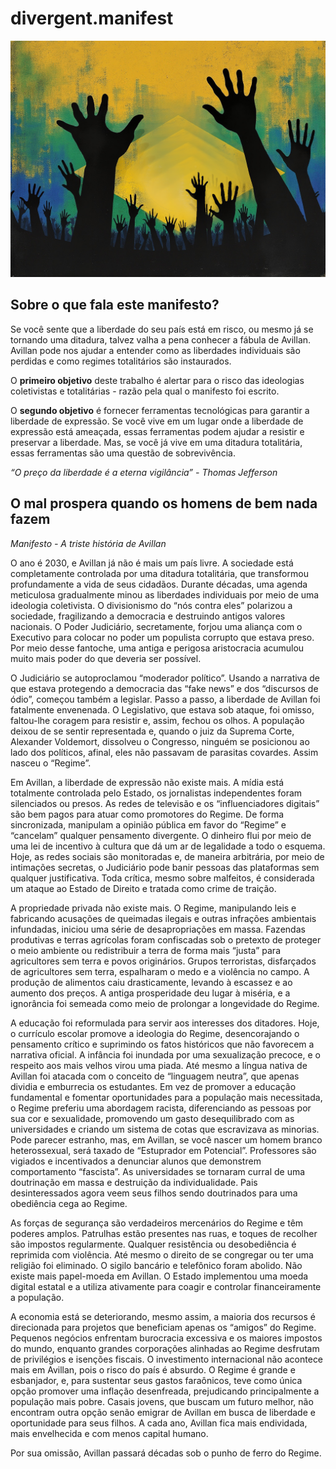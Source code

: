 # divergent.manifest
![Divergent.Manifest](divergent.png)

## Sobre o que fala este manifesto?
Se você sente que a liberdade do seu país está em risco, ou mesmo já se tornando uma ditadura, talvez valha a pena conhecer a fábula de Avillan. Avillan pode nos ajudar a entender como as liberdades individuais são perdidas e como regimes totalitários são instaurados.

O __primeiro objetivo__ deste trabalho é alertar para o risco das ideologias coletivistas e totalitárias - razão pela qual o manifesto foi escrito.

O __segundo objetivo__ é fornecer ferramentas tecnológicas para garantir a liberdade de expressão. Se você vive em um lugar onde a liberdade de expressão está ameaçada, essas ferramentas podem ajudar a resistir e preservar a liberdade. Mas, se você já vive em uma ditadura totalitária, essas ferramentas são uma questão de sobrevivência.

_“O preço da liberdade é a eterna vigilância” - Thomas Jefferson_

## O mal prospera quando os homens de bem nada fazem
_Manifesto - A triste história de Avillan_

O ano é 2030, e Avillan já não é mais um país livre. A sociedade está completamente controlada por uma ditadura totalitária, que transformou profundamente a vida de seus cidadãos. Durante décadas, uma agenda meticulosa gradualmente minou as liberdades individuais por meio de uma ideologia coletivista. O divisionismo do “nós contra eles” polarizou a sociedade, fragilizando a democracia e destruindo antigos valores nacionais. O Poder Judiciário, secretamente, forjou uma aliança com o Executivo para colocar no poder um populista corrupto que estava preso. Por meio desse fantoche, uma antiga e perigosa aristocracia acumulou muito mais poder do que deveria ser possível.

O Judiciário se autoproclamou “moderador político”. Usando a narrativa de que estava protegendo a democracia das “fake news” e dos “discursos de ódio”, começou também a legislar. Passo a passo, a liberdade de Avillan foi fatalmente envenenada. O Legislativo, que estava sob ataque, foi omisso, faltou-lhe coragem para resistir e, assim, fechou os olhos. A população deixou de se sentir representada e, quando o juiz da Suprema Corte, Alexander Voldemort, dissolveu o Congresso, ninguém se posicionou ao lado dos políticos, afinal, eles não passavam de parasitas covardes. Assim nasceu o “Regime”.

Em Avillan, a liberdade de expressão não existe mais. A mídia está totalmente controlada pelo Estado, os jornalistas independentes foram silenciados ou presos. As redes de televisão e os “influenciadores digitais” são bem pagos para atuar como promotores do Regime. De forma sincronizada, manipulam a opinião pública em favor do “Regime” e “cancelam” qualquer pensamento divergente. O dinheiro flui por meio de uma lei de incentivo à cultura que dá um ar de legalidade a todo o esquema. Hoje, as redes sociais são monitoradas e, de maneira arbitrária, por meio de intimações secretas, o Judiciário pode banir pessoas das plataformas sem qualquer justificativa. Toda crítica, mesmo sobre malfeitos, é considerada um ataque ao Estado de Direito e tratada como crime de traição.

A propriedade privada não existe mais. O Regime, manipulando leis e fabricando acusações de queimadas ilegais e outras infrações ambientais infundadas, iniciou uma série de desapropriações em massa. Fazendas produtivas e terras agrícolas foram confiscadas sob o pretexto de proteger o meio ambiente ou redistribuir a terra de forma mais “justa” para agricultores sem terra e povos originários. Grupos terroristas, disfarçados de agricultores sem terra, espalharam o medo e a violência no campo. A produção de alimentos caiu drasticamente, levando à escassez e ao aumento dos preços. A antiga prosperidade deu lugar à miséria, e a ignorância foi semeada como meio de prolongar a longevidade do Regime.

A educação foi reformulada para servir aos interesses dos ditadores. Hoje, o currículo escolar promove a ideologia do Regime, desencorajando o pensamento crítico e suprimindo os fatos históricos que não favorecem a narrativa oficial. A infância foi inundada por uma sexualização precoce, e o respeito aos mais velhos virou uma piada. Até mesmo a língua nativa de Avillan foi atacada com o conceito de “linguagem neutra”, que apenas dividia e emburrecia os estudantes. Em vez de promover a educação fundamental e fomentar oportunidades para a população mais necessitada, o Regime preferiu uma abordagem racista, diferenciando as pessoas por sua cor e sexualidade, promovendo um gasto desequilibrado com as universidades e criando um sistema de cotas que escravizava as minorias. Pode parecer estranho, mas, em Avillan, se você nascer um homem branco heterossexual, será taxado de “Estuprador em Potencial”. Professores são vigiados e incentivados a denunciar alunos que demonstrem comportamento “fascista”. As universidades se tornaram curral de uma doutrinação em massa e destruição da individualidade. Pais desinteressados agora veem seus filhos sendo doutrinados para uma obediência cega ao Regime.

As forças de segurança são verdadeiros mercenários do Regime e têm poderes amplos. Patrulhas estão presentes nas ruas, e toques de recolher são impostos regularmente. Qualquer resistência ou desobediência é reprimida com violência. Até mesmo o direito de se congregar ou ter uma religião foi eliminado. O sigilo bancário e telefônico foram abolido. Não existe mais papel-moeda em Avillan. O Estado implementou uma moeda digital estatal e a utiliza ativamente para coagir e controlar financeiramente a população.

A economia está se deteriorando, mesmo assim, a maioria dos recursos é direcionada para projetos que beneficiam apenas os “amigos” do Regime. Pequenos negócios enfrentam burocracia excessiva e os maiores impostos do mundo, enquanto grandes corporações alinhadas ao Regime desfrutam de privilégios e isenções fiscais. O investimento internacional não acontece mais em Avillan, pois o risco do país é absurdo. O Regime é grande e esbanjador, e, para sustentar seus gastos faraônicos, teve como única opção promover uma inflação desenfreada, prejudicando principalmente a população mais pobre. Casais jovens, que buscam um futuro melhor, não encontram outra opção senão emigrar de Avillan em busca de liberdade e oportunidade para seus filhos. A cada ano, Avillan fica mais endividada, mais envelhecida e com menos capital humano.

Por sua omissão, Avillan passará décadas sob o punho de ferro do Regime.
